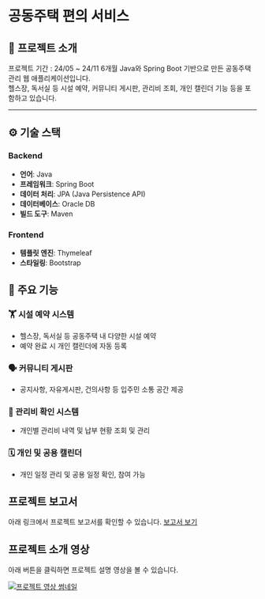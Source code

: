 # 공동주택 편의 서비스

## 📁 프로젝트 소개
프로젝트 기간 : 24/05 ~ 24/11 6개월
Java와 Spring Boot 기반으로 만든 공동주택 관리 웹 애플리케이션입니다.  
헬스장, 독서실 등 시설 예약, 커뮤니티 게시판, 관리비 조회, 개인 캘린더 기능 등을 포함하고 있습니다.

---

## ⚙ 기술 스택

### Backend
- **언어**: Java  
- **프레임워크**: Spring Boot  
- **데이터 처리**: JPA (Java Persistence API)  
- **데이터베이스**: Oracle DB  
- **빌드 도구**: Maven

### Frontend
- **템플릿 엔진**: Thymeleaf  
- **스타일링**: Bootstrap  
## 🔑 주요 기능

### 🏋️ 시설 예약 시스템
- 헬스장, 독서실 등 공동주택 내 다양한 시설 예약  
- 예약 완료 시 개인 캘린더에 자동 등록

### 🗣️ 커뮤니티 게시판
- 공지사항, 자유게시판, 건의사항 등 입주민 소통 공간 제공

### 💸 관리비 확인 시스템
- 개인별 관리비 내역 및 납부 현황 조회 및 관리

### 🗓️ 개인 및 공용 캘린더
- 개인 일정 관리 및 공용 일정 확인, 참여 가능


## 프로젝트 보고서
아래 링크에서 프로젝트 보고서를 확인할 수 있습니다.
[보고서 보기](./Y2K_Capstone_Report.pdf)

## 프로젝트 소개 영상

아래 버튼을 클릭하면 프로젝트 설명 영상을 볼 수 있습니다.

[![프로젝트 영상 썸네일](https://img.youtube.com/vi/FjRuwRUMK_A/0.jpg)](https://www.youtube.com/watch?v=FjRuwRUMK_A&list=PLw4cr5yjtB3if5EjCs6X0AaKLZopRFk_P&index=14)

